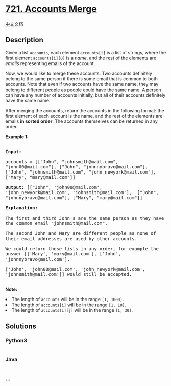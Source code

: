 # [721. Accounts Merge](https://leetcode.com/problems/accounts-merge)

[中文文档](/solution/0700-0799/0721.Accounts%20Merge/README.md)

## Description

<p>Given a list <code>accounts</code>, each element <code>accounts[i]</code> is a list of strings, where the first element <code>accounts[i][0]</code> is a <i>name</i>, and the rest of the elements are <i>emails</i> representing emails of the account.</p>

<p>Now, we would like to merge these accounts.  Two accounts definitely belong to the same person if there is some email that is common to both accounts.  Note that even if two accounts have the same name, they may belong to different people as people could have the same name.  A person can have any number of accounts initially, but all of their accounts definitely have the same name.</p>

<p>After merging the accounts, return the accounts in the following format: the first element of each account is the name, and the rest of the elements are emails <b>in sorted order</b>.  The accounts themselves can be returned in any order.</p>

<p><b>Example 1:</b><br />

<pre style="white-space: pre-wrap">

<b>Input:</b> 

accounts = [["John", "johnsmith@mail.com", "john00@mail.com"], ["John", "johnnybravo@mail.com"], ["John", "johnsmith@mail.com", "john_newyork@mail.com"], ["Mary", "mary@mail.com"]]

<b>Output:</b> [["John", 'john00@mail.com', 'john_newyork@mail.com', 'johnsmith@mail.com'],  ["John", "johnnybravo@mail.com"], ["Mary", "mary@mail.com"]]

<b>Explanation:</b> 

The first and third John's are the same person as they have the common email "johnsmith@mail.com".

The second John and Mary are different people as none of their email addresses are used by other accounts.

We could return these lists in any order, for example the answer [['Mary', 'mary@mail.com'], ['John', 'johnnybravo@mail.com'], 

['John', 'john00@mail.com', 'john_newyork@mail.com', 'johnsmith@mail.com']] would still be accepted.

</pre>

</p>

<p><b>Note:</b>

<li>The length of <code>accounts</code> will be in the range <code>[1, 1000]</code>.</li>

<li>The length of <code>accounts[i]</code> will be in the range <code>[1, 10]</code>.</li>

<li>The length of <code>accounts[i][j]</code> will be in the range <code>[1, 30]</code>.</li>

</p>

## Solutions

<!-- tabs:start -->

### **Python3**

```python

```

### **Java**

```java

```

### **...**

```

```

<!-- tabs:end -->
